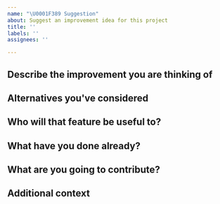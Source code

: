 ```yaml
---
name: "\U0001F389 Suggestion"
about: Suggest an improvement idea for this project
title: ''
labels: ''
assignees: ''

---
```


## Describe the improvement you are thinking of
<!-- A clear and concise description of what you want to happen. -->



## Alternatives you've considered
<!-- A clear and concise description of any alternative solutions or features you've considered. -->



## Who will that feature be useful to?
<!-- Is it solving a common problem, or is it an improvement that all current users will benefit from? -->



## What have you done already?
<!-- If you already built a prototype or a complete implementation of that feature, where is it possible to see it? -->



## What are you going to contribute?
<!-- Besides testing volunteering work made by other people, what are you going to contribute in order to help have that feature implemented, tested and documented? -->



## Additional context
<!-- Add any other context about the feature request here. -->

